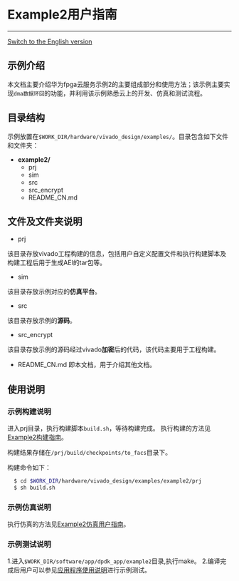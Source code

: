 # Example2用户指南

---

[Switch to the English version](./README.md)

## 示例介绍

本文档主要介绍华为fpga云服务示例2的主要组成部分和使用方法；该示例主要实现`dma数据环回`的功能，并利用该示例熟悉云上的开发、仿真和测试流程。

## 目录结构

示例放置在`$WORK_DIR/hardware/vivado_design/examples/`。目录包含如下文件和文件夹：

- **example2/**
  - prj
  - sim
  - src
  - src_encrypt
  - README_CN.md  

## 文件及文件夹说明

- prj

该目录存放vivado工程构建的信息，包括用户自定义配置文件和执行构建脚本及构建工程后用于生成AEI的tar包等。

- sim

该目录存放示例对应的**仿真平台**。

- src

该目录存放示例的**源码**。

- src_encrypt

该目录存放示例的源码经过vivado**加密**后的代码，该代码主要用于工程构建。

- README_CN.md
  即本文档，用于介绍其他文档。

## 使用说明

### 示例构建说明

进入prj目录，执行构建脚本`build.sh`，等待构建完成。
执行构建的方法见[Example2构建指南](./prj/README_cn.md)。

构建结果存储在`/prj/build/checkpoints/to_facs`目录下。

构建命令如下：

```bash
  $ cd $WORK_DIR/hardware/vivado_design/examples/example2/prj
  $ sh build.sh
```

### 示例仿真说明

执行仿真的方法见[Example2仿真用户指南](./sim/README_cn.md)。

### 示例测试说明

1.进入`$WORK_DIR/software/app/dpdk_app/example2`目录,执行make。
2.编译完成后用户可以参见[应用程序使用说明](../../../../software/app/dpdk_app/README_cn.md)进行示例测试。
